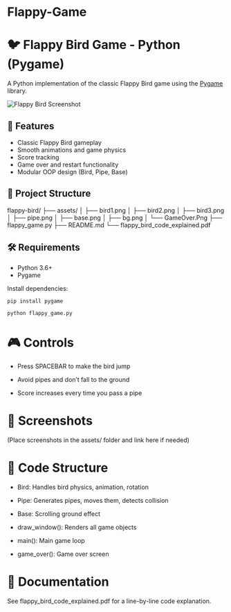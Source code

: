 # Flappy-Game
# 🐦 Flappy Bird Game - Python (Pygame)

A Python implementation of the classic Flappy Bird game using the [Pygame](https://www.pygame.org/) library.

![Flappy Bird Screenshot](assets/preview.png)

## 🚀 Features

- Classic Flappy Bird gameplay
- Smooth animations and game physics
- Score tracking
- Game over and restart functionality
- Modular OOP design (Bird, Pipe, Base)

## 📁 Project Structure

flappy-bird/
├── assets/
│ ├── bird1.png
│ ├── bird2.png
│ ├── bird3.png
│ ├── pipe.png
│ ├── base.png
│ ├── bg.png
│ └── GameOver.Png
├── flappy_game.py
├── README.md
└── flappy_bird_code_explained.pdf


## 🛠 Requirements

- Python 3.6+
- Pygame

Install dependencies:

```bash
pip install pygame

python flappy_game.py
```

# 🎮 Controls
- Press SPACEBAR to make the bird jump

- Avoid pipes and don’t fall to the ground

- Score increases every time you pass a pipe

# 📸 Screenshots
(Place screenshots in the assets/ folder and link here if needed)

# 🧠 Code Structure
- Bird: Handles bird physics, animation, rotation

- Pipe: Generates pipes, moves them, detects collision

- Base: Scrolling ground effect

- draw_window(): Renders all game objects

- main(): Main game loop

- game_over(): Game over screen

# 📄 Documentation
See flappy_bird_code_explained.pdf for a line-by-line code explanation.
